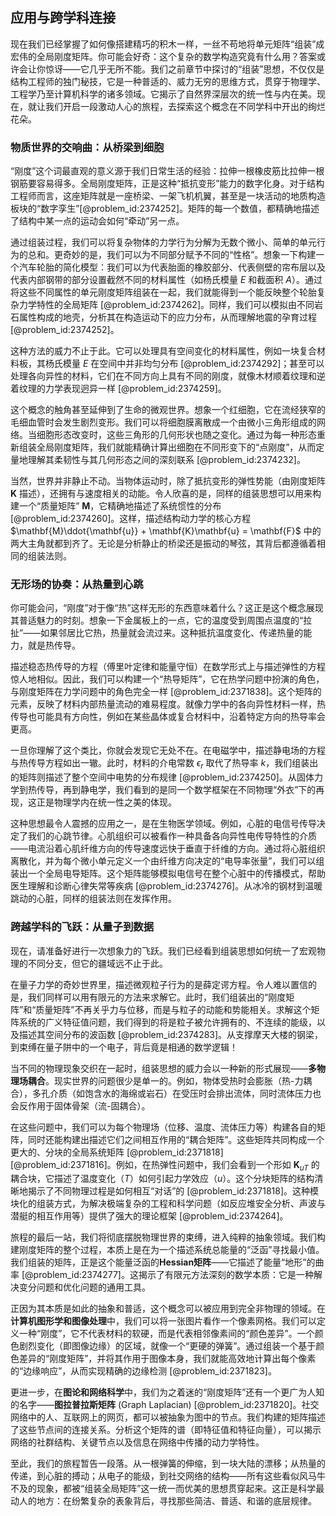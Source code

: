 ## 应用与跨学科连接

现在我们已经掌握了如何像搭建精巧的积木一样，一丝不苟地将单元矩阵“组装”成宏伟的全局刚度矩阵。你可能会好奇：这个复杂的数学构造究竟有什么用？答案或许会让你惊讶——它几乎无所不能。我们之前章节中探讨的“组装”思想，不仅仅是结构工程师的独门秘技，它是一种普适的、威力无穷的思维方式，贯穿于物理学、工程学乃至计算机科学的诸多领域。它揭示了自然界深层次的统一性与内在美。现在，就让我们开启一段激动人心的旅程，去探索这个概念在不同学科中开出的绚烂花朵。

### 物质世界的交响曲：从桥梁到细胞

“刚度”这个词最直观的意义源于我们日常生活的经验：拉伸一根橡皮筋比拉伸一根钢筋要容易得多。全局刚度矩阵，正是这种“抵抗变形”能力的数字化身。对于结构工程师而言，这座矩阵就是一座桥梁、一架飞机机翼，甚至是一块活动的地质构造板块的“数字孪生”[@problem_id:2374252]。矩阵的每一个数值，都精确地描述了结构中某一点的运动会如何“牵动”另一点。

通过组装过程，我们可以将复杂物体的力学行为分解为无数个微小、简单的单元行为的总和。更奇妙的是，我们可以为不同部分赋予不同的“性格”。想象一下构建一个汽车轮胎的简化模型：我们可以为代表胎面的橡胶部分、代表侧壁的帘布层以及代表内部钢带的部分设置截然不同的材料属性（如杨氏模量 $E$ 和截面积 $A$）。通过将这些不同属性的单元刚度矩阵组装在一起，我们就能得到一个能反映整个轮胎复杂力学特性的全局矩阵 [@problem_id:2374262]。同样，我们可以模拟由不同岩石属性构成的地壳，分析其在构造运动下的应力分布，从而理解地震的孕育过程 [@problem_id:2374252]。

这种方法的威力不止于此。它可以处理具有空间变化的材料属性，例如一块复合材料板，其杨氏模量 $E$ 在空间中并非均匀分布 [@problem_id:2374292]；甚至可以处理各向异性的材料，它们在不同方向上具有不同的刚度，就像木材顺着纹理和逆着纹理的力学表现迥异一样 [@problem_id:2374259]。

这个概念的触角甚至延伸到了生命的微观世界。想象一个红细胞，它在流经狭窄的毛细血管时会发生剧烈变形。我们可以将细胞膜离散成一个由微小三角形组成的网络。当细胞形态改变时，这些三角形的几何形状也随之变化。通过为每一种形态重新组装全局刚度矩阵，我们就能精确计算出细胞在不同形变下的“点刚度”，从而定量地理解其柔韧性与其几何形态之间的深刻联系 [@problem_id:2374232]。

当然，世界并非静止不动。当物体运动时，除了抵抗变形的弹性势能（由刚度矩阵 $\mathbf{K}$ 描述），还拥有与速度相关的动能。令人欣喜的是，同样的组装思想可以用来构建一个“质量矩阵” $\mathbf{M}$，它精确地描述了系统惯性的分布 [@problem_id:2374260]。这样，描述结构动力学的核心方程 $\mathbf{M}\ddot{\mathbf{u}} + \mathbf{K}\mathbf{u} = \mathbf{F}$ 中的两大主角就都到齐了。无论是分析静止的桥梁还是振动的琴弦，其背后都遵循着相同的组装法则。

### 无形场的协奏：从热量到心跳

你可能会问，“刚度”对于像“热”这样无形的东西意味着什么？这正是这个概念展现其普适魅力的时刻。想象一下金属板上的一点，它的温度受到周围点温度的“拉扯”——如果邻居比它热，热量就会流过来。这种抵抗温度变化、传递热量的能力，就是热传导。

描述稳态热传导的方程（傅里叶定律和能量守恒）在数学形式上与描述弹性的方程惊人地相似。因此，我们可以构建一个“热导矩阵”，它在热学问题中扮演的角色，与刚度矩阵在力学问题中的角色完全一样 [@problem_id:2371838]。这个矩阵的元素，反映了材料内部热量流动的难易程度。就像力学中的各向异性材料一样，热传导也可能具有方向性，例如在某些晶体或复合材料中，沿着特定方向的热导率会更高。

一旦你理解了这个类比，你就会发现它无处不在。在电磁学中，描述静电场的方程与热传导方程如出一辙。此时，材料的介电常数 $\epsilon_r$ 取代了热导率 $k$，我们组装出的矩阵则描述了整个空间中电势的分布规律 [@problem_id:2374250]。从固体力学到热传导，再到静电学，我们看到的是同一个数学框架在不同物理“外衣”下的再现，这正是物理学内在统一性之美的体现。

这种思想最令人震撼的应用之一，是在生物医学领域。例如，心脏的电信号传导决定了我们的心跳节律。心肌组织可以被看作一种具备各向异性电传导特性的介质——电流沿着心肌纤维方向的传导速度远快于垂直于纤维的方向。通过将心脏组织离散化，并为每个微小单元定义一个由纤维方向决定的“电导率张量”，我们可以组装出一个全局电导矩阵。这个矩阵能够模拟电信号在整个心脏中的传播模式，帮助医生理解和诊断心律失常等疾病 [@problem_id:2374276]。从冰冷的钢材到温暖跳动的心脏，同样的组装法则在发挥作用。

### 跨越学科的飞跃：从量子到数据

现在，请准备好进行一次想象力的飞跃。我们已经看到组装思想如何统一了宏观物理的不同分支，但它的疆域远不止于此。

在量子力学的奇妙世界里，描述微观粒子行为的是薛定谔方程。令人难以置信的是，我们同样可以用有限元的方法来求解它。此时，我们组装出的“刚度矩阵”和“质量矩阵”不再关乎力与位移，而是与粒子的动能和势能相关。求解这个矩阵系统的广义特征值问题，我们得到的将是粒子被允许拥有的、不连续的能级，以及描述其空间分布的波函数 [@problem_id:2374283]。从支撑摩天大楼的钢梁，到束缚在量子阱中的一个电子，背后竟是相通的数学逻辑！

当不同的物理现象交织在一起时，组装思想的威力会以一种新的形式展现——**多物理场耦合**。现实世界的问题很少是单一的。例如，物体受热时会膨胀（热-力耦合），多孔介质（如饱含水的海绵或岩石）在受压时会排出流体，同时流体压力也会反作用于固体骨架（流-固耦合）。

在这些问题中，我们可以为每个物理场（位移、温度、流体压力等）构建各自的矩阵，同时还能构建出描述它们之间相互作用的“耦合矩阵”。这些矩阵共同构成一个更大的、分块的全局系统矩阵 [@problem_id:2371818] [@problem_id:2371816]。例如，在热弹性问题中，我们会看到一个形如 $\mathbf{K}_{uT}$ 的耦合块，它描述了温度变化（$T$）如何引起力学效应（$u$）。这个分块矩阵的结构清晰地揭示了不同物理过程是如何相互“对话”的 [@problem_id:2371818]。这种模块化的组装方式，为解决极端复杂的工程和科学问题（如反应堆安全分析、声波与潜艇的相互作用等）提供了强大的理论框架 [@problem_id:2374264]。

旅程的最后一站，我们将彻底摆脱物理世界的束缚，进入纯粹的抽象领域。我们构建刚度矩阵的整个过程，本质上是在为一个描述系统总能量的“泛函”寻找最小值。我们组装的矩阵，正是这个能量泛函的**Hessian矩阵**——它描述了能量“地形”的曲率 [@problem_id:2374277]。这揭示了有限元方法深刻的数学本质：它是一种解决变分问题和优化问题的通用工具。

正因为其本质是如此的抽象和普适，这个概念可以被应用到完全非物理的领域。在**计算机图形学和图像处理**中，我们可以将一张图片看作一个像素网格。我们可以定义一种“刚度”，它不代表材料的软硬，而是代表相邻像素间的“颜色差异”。一个颜色剧烈变化（即图像边缘）的区域，就像一个“更硬的弹簧”。通过组装一个基于颜色差异的“刚度矩阵”，并将其作用于图像本身，我们就能高效地计算出每个像素的“边缘响应”，从而实现精确的边缘检测 [@problem_id:2371823]。

更进一步，在**图论和网络科学**中，我们为之着迷的“刚度矩阵”还有一个更广为人知的名字——**图拉普拉斯矩阵** (Graph Laplacian) [@problem_id:2371820]。社交网络中的人、互联网上的网页，都可以被抽象为图中的节点。我们构建的矩阵描述了这些节点间的连接关系。分析这个矩阵的谱（即特征值和特征向量），可以揭示网络的社群结构、关键节点以及信息在网络中传播的动力学特性。

至此，我们的旅程暂告一段落。从一根弹簧的伸缩，到一块大陆的漂移；从热量的传递，到心脏的搏动；从电子的能级，到社交网络的结构——所有这些看似风马牛不及的现象，都被“组装全局矩阵”这一统一而优美的思想贯穿起来。这正是科学最动人的地方：在纷繁复杂的表象背后，寻找那些简洁、普适、和谐的底层规律。